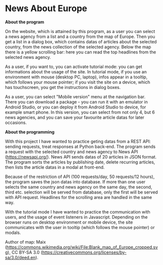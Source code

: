 # News About Europe


**About the program**

On the website, which is attained by this program, as a user you can select a news agency from a list and a country from the map of Europe. Then you get a list in a dialog box, which contains datas of articles about the selected country, from the news collection of the selected agency. Below the map there is a yellow scrolling bar: here you can read the top headlines from the selected news agency.

As a user, if you want to, you can activate tutorial mode: you can get informations about the usage of the site. In tutorial mode, if you use an environment with mouse (desktop PC, laptop), infos appear in a tooltip, which follows your mouse pointer; if you visit the site on a device, which has touchscreen, you get the instructions in dialog boxes.

As a user, you can select "Mobile version" menu at the navigation bar. There you can download a package - you can run it with an emulator in Android Studio, or you can deploy it from Android Studio to device, for example smart phone. In this version, you can select from not only 4, but 6 news agencies, and you can save your favourite article datas for later occasions.


**About the programming**

With this project I have wanted to practice geting datas from a REST API: sending requests, treat responses at Python back-end. The program sends a request with the selected country and news agency to News API (https://newsapi.org/). News API sends datas of 20 articles in JSON format. The program sorts the articles by publishing date, delete recurring articles, then lists the article datas in a modal at front-end.

Because of the restriction of API (100 requests/day, 50 requests/12 hours), the program saves the json datas into database. If more than one user selects the same country and news agency on the same day, the second, third etc. selection will be served from database, only the first will be served with API request. Headlines for the scrolling area are handled in the same way.

With the tutorial mode I have wanted to practice the communication with users, and the usage of event listeners in Javascript. Depending on the browser runs on desktop environment or mobile device, the site communicates with the user in tooltip (which follows the mouse pointer) or modals.

Author of map: Maix (https://commons.wikimedia.org/wiki/File:Blank_map_of_Europe_cropped.svg), CC BY-SA 3.0 (https://creativecommons.org/licenses/by-sa/3.0/deed.en).